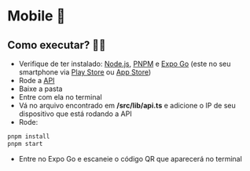 # Mobile 📱

## Como executar? 🧑‍💻

- Verifique de ter instalado: [Node.js](https://nodejs.org/en/download), [PNPM](https://pnpm.io/installation) e [Expo Go](https://expo.dev/go) (este no seu smartphone via [Play Store](https://play.google.com/store/apps/details?id=host.exp.exponent&hl=pt_BR&pli=1) ou [App Store](https://apps.apple.com/br/app/expo-go/id982107779))
- Rode a [API](../api//README.md)
- Baixe a pasta
- Entre com ela no terminal
- Vá no arquivo encontrado em **/src/lib/api.ts** e adicione o IP de seu dispositivo que está rodando a API
- Rode:
```bash
pnpm install
pnpm start
```
- Entre no Expo Go e escaneie o código QR que aparecerá no terminal